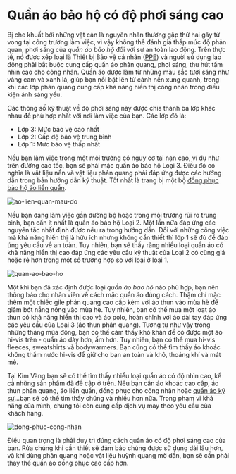 # Quần áo bảo hộ có độ phơi sáng cao 

Bị che khuất bởi những vật cản là nguyên nhân thường gặp thứ hai gây tử vong tại công trường làm việc, vì vậy không thể đánh giá thấp mức độ phản quan, phơi sáng của *quần áo bảo hộ* đối với sự an toàn lao động. Trên thực tế, nó được xếp loại là Thiết bị Bảo vệ cá nhân ([PPE](https://en.wikipedia.org/wiki/Personal_protective_equipment)) và người sử dụng lao động phải bắt buộc cung cấp quần áo phản quang, phơi sáng, thu hút tầm nhìn cao cho công nhân. Quần áo được làm từ những màu sắc tươi sáng như vàng cam và xanh lá, giúp bạn nổi bật lên từ cảnh nền xung quanh, trong khi các lớp phản quang cung cấp khả năng hiển thị công nhân trong điều kiện ánh sáng yếu.

Các thông số kỹ thuật về độ phơi sáng này được chia thành ba lớp khác nhau để phù hợp nhất với nơi làm việc của bạn. Các lớp đó là:

* Lớp 3: Mức bảo vệ cao nhất
* Lớp 2: Cấp độ bảo vệ trung bình
* Lớp 1: Mức bảo vệ thấp nhất

Nếu bạn làm việc trong một môi trường có nguy cơ tai nạn cao, ví dụ như trên đường cao tốc, bạn sẽ phải mặc quần áo bảo hộ Loại 3. Điều đó có nghĩa là vật liệu nền và vật liệu phản quang phải đáp ứng được các hướng dẫn trong bản hướng dẫn kỹ thuật. Tốt nhất là trang bị một bộ [đồng phục bảo hộ áo liền quần]( https://github.com/vanads/May-Dong-Phuc-Tai-TPHCM/blob/master/%C3%81o-Li%E1%BB%81n-Qu%E1%BA%A7n-B%E1%BA%A3o-H%E1%BB%99-Lao-%C4%90%E1%BB%99ng.md).

![ao-lien-quan-mau-do](https://user-images.githubusercontent.com/31874717/35547156-05290aa6-05aa-11e8-8ecb-21139e32c841.jpg)

Nếu bạn đang làm việc gần đường bộ hoặc trong môi trường rủi ro trung bình, bạn cần ít nhất là quần áo bảo hộ Loại 2. Một lần nữa đáp ứng các nguyên tắc nhất định được nêu ra trong hướng dẫn. Đối với những công việc mà khả năng hiển thị là hữu ích nhưng không cần thiết thì lớp 1 sẽ đủ để đáp ứng yêu cầu về an toàn. Tuy nhiên, bạn sẽ thấy rằng nhiều loại quần áo có khả năng hiển thị cao đáp ứng các yêu cầu kỹ thuật của Loại 2 có cùng giá hoặc rẻ hơn trong một số trường hợp so với loại ở loại 1.

![quan-ao-bao-ho](https://user-images.githubusercontent.com/31874717/35792675-e46a0d84-0a80-11e8-91b3-06dbb74461a9.jpg)

Một khi bạn đã xác định được loại *quần áo bảo hộ* nào phù hợp, bạn nên thông báo cho nhân viên về cách mặc quần áo đúng cách. Thậm chí mặc thêm một chiếc gile phản quang cao cấp kèm với áo thun vào mùa hè để giảm bớt nắng nóng vào mùa hè. Tuy nhiên, bạn có thể mua một loạt áo thun có khả năng hiển thị cao và áo polo, hoàn chỉnh với áo dài tay đáp ứng các yêu cầu của Loại 3 (áo thun phản quang). Tương tự như vậy trong những tháng mùa đông, bạn có thể cảm thấy khó khăn để có được một áo hi-vis trên - quần áo dày hơn, ấm hơn. Tuy nhiên, bạn có thể mua hi-vis fleeces, sweatshirts và bodywarmers. Bạn cũng có thể tìm thấy áo khoác không thấm nước hi-vis để giữ cho bạn an toàn và khô, thoáng khí và mát mẻ. 

Tại Kim Vàng bạn sẽ có thể tìm thấy nhiều loại quần áo có độ nhìn cao, kể cả những sản phẩm đã đề cập ở trên. Nếu bạn cần áo khoác cao cấp, áo thun phản quang, áo liền quần, đồng phục cho công nhân hoặc [quần áo kỹ sư]( http://dongphuckimvang.vn/quan-ao-ky-su-ky-thuat.html)…bạn sẽ có thể tìm thấy chúng và nhiều hơn nữa. Trong phạm vi khả năng của mình, chúng tôi còn cung cấp dịch vụ may theo yêu cầu của khách hàng.

![dong-phuc-cong-nhan](https://user-images.githubusercontent.com/31874717/35422165-d7fa262e-0279-11e8-87a8-bf2faf4f672d.jpg)

Điều quan trọng là phải duy trì đúng cách quần áo có độ phơi sáng cao của bạn. Rửa chúng khi cần thiết sẽ đảm bảo chúng được sử dụng dài lâu hơn, và khi dùng phản quang hoặc vật liệu huỳnh quang mờ dần, bạn sẽ cần phải thay thế quần áo đồng phục cao cấp hơn. 

